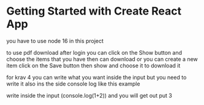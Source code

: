 # Getting Started with Create React App

you have to use node 16 in this project

to use pdf download after login you can click on the Show button and choose the items that you have then can download or you can create a new item click on the Save button then show and choose it to download it 

for krav 4 you can write what you want inside the input but you need to write it also ins the side console log like this example



write inside the input (console.log(1+2)) and you will get out put 3


